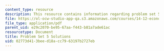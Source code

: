 ```yaml
---
content_type: resource
description: This resource contains information regarding problem set 5 solutions.
file: https://ol-ocw-studio-app-qa.s3.amazonaws.com/courses/14-12-economic-applications-of-game-theory-fall-2012/02773d413beed18acc7963197b2727eb_MIT14_12F12_pset5sol.pdf
file_type: application/pdf
parent_uid: e29c2070-be95-67aa-f443-b81a7ade61ac
resourcetype: Document
title: Problem Set 5 Solutions
uid: 02773d41-3bee-d18a-cc79-63197b2727eb
---
```

